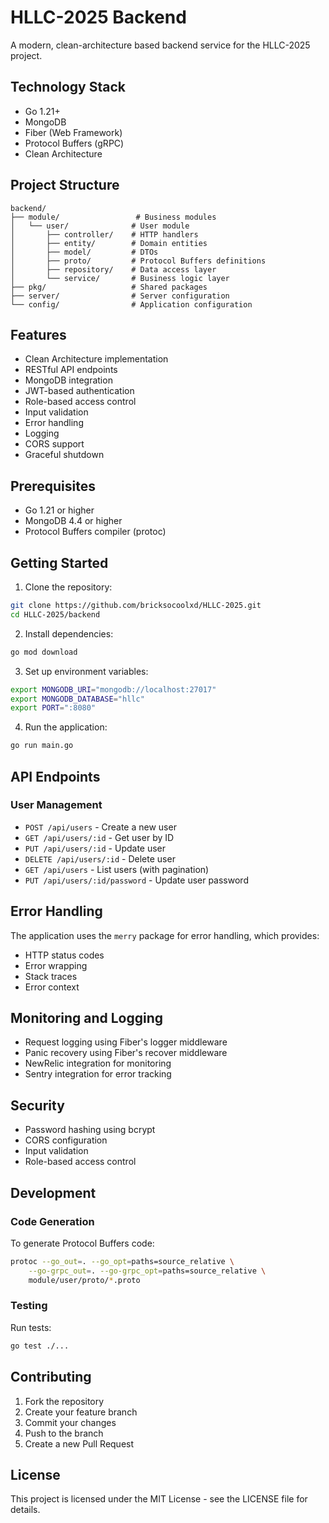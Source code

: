 # HLLC-2025 Backend

A modern, clean-architecture based backend service for the HLLC-2025 project.

## Technology Stack

- Go 1.21+
- MongoDB
- Fiber (Web Framework)
- Protocol Buffers (gRPC)
- Clean Architecture

## Project Structure

```
backend/
├── module/                 # Business modules
│   └── user/              # User module
│       ├── controller/    # HTTP handlers
│       ├── entity/        # Domain entities
│       ├── model/         # DTOs
│       ├── proto/         # Protocol Buffers definitions
│       ├── repository/    # Data access layer
│       └── service/       # Business logic layer
├── pkg/                   # Shared packages
├── server/                # Server configuration
└── config/                # Application configuration
```

## Features

- Clean Architecture implementation
- RESTful API endpoints
- MongoDB integration
- JWT-based authentication
- Role-based access control
- Input validation
- Error handling
- Logging
- CORS support
- Graceful shutdown

## Prerequisites

- Go 1.21 or higher
- MongoDB 4.4 or higher
- Protocol Buffers compiler (protoc)

## Getting Started

1. Clone the repository:
```bash
git clone https://github.com/bricksocoolxd/HLLC-2025.git
cd HLLC-2025/backend
```

2. Install dependencies:
```bash
go mod download
```

3. Set up environment variables:
```bash
export MONGODB_URI="mongodb://localhost:27017"
export MONGODB_DATABASE="hllc"
export PORT=":8080"
```

4. Run the application:
```bash
go run main.go
```

## API Endpoints

### User Management

- `POST /api/users` - Create a new user
- `GET /api/users/:id` - Get user by ID
- `PUT /api/users/:id` - Update user
- `DELETE /api/users/:id` - Delete user
- `GET /api/users` - List users (with pagination)
- `PUT /api/users/:id/password` - Update user password

## Error Handling

The application uses the `merry` package for error handling, which provides:
- HTTP status codes
- Error wrapping
- Stack traces
- Error context

## Monitoring and Logging

- Request logging using Fiber's logger middleware
- Panic recovery using Fiber's recover middleware
- NewRelic integration for monitoring
- Sentry integration for error tracking

## Security

- Password hashing using bcrypt
- CORS configuration
- Input validation
- Role-based access control

## Development

### Code Generation

To generate Protocol Buffers code:

```bash
protoc --go_out=. --go_opt=paths=source_relative \
    --go-grpc_out=. --go-grpc_opt=paths=source_relative \
    module/user/proto/*.proto
```

### Testing

Run tests:
```bash
go test ./...
```

## Contributing

1. Fork the repository
2. Create your feature branch
3. Commit your changes
4. Push to the branch
5. Create a new Pull Request

## License

This project is licensed under the MIT License - see the LICENSE file for details. 
